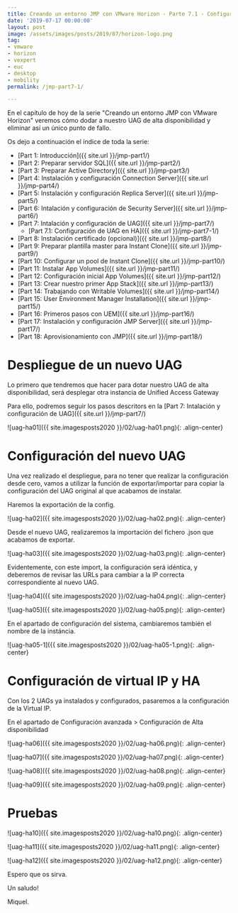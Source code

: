 ```yaml
---
title: Creando un entorno JMP con VMware Horizon - Parte 7.1 - Configuración de UAG en HA
date: '2019-07-17 00:00:00'
layout: post
image: /assets/images/posts/2019/07/horizon-logo.png
tag:
- vmware
- horizon
- vexpert
- euc
- desktop
- mobility
permalink: /jmp-part7-1/

---
```


En el capítulo de hoy de la serie "Creando un entorno JMP con VMware Horizon" veremos cómo dodar a nuestro UAG de alta disponibilidad y eliminar así un único punto de fallo.

Os dejo a continuación el índice de toda la serie:

- [Part 1: Introducción]({{ site.url }}/jmp-part1/)
- [Part 2: Preparar servidor SQL]({{ site.url }}/jmp-part2/)
- [Part 3: Preparar Active Directory]({{ site.url }}/jmp-part3/)
- [Part 4: Instalación y configuración Connection Server]({{ site.url }}/jmp-part4/)
- [Part 5: Instalación y configuración Replica Server]({{ site.url }}/jmp-part5/)
- [Part 6: Intalación y configuración de Security Server]({{ site.url }}/jmp-part6/)
- [Part 7: Intalación y configuración de UAG]({{ site.url }}/jmp-part7/)
    - [Part 7.1: Configuración de UAG en HA]({{ site.url }}/jmp-part7-1/)
- [Part 8: Instalación certificado (opcional)]({{ site.url }}/jmp-part8/)
- [Part 9: Preparar plantilla master para Instant Clone]({{ site.url }}/jmp-part9/)
- [Part 10: Configurar un pool de Instant Clone]({{ site.url }}/jmp-part10/)
- [Part 11: Instalar App Volumes]({{ site.url }}/jmp-part11/)
- [Part 12: Configuración inicial App Volumes]({{ site.url }}/jmp-part12/)
- [Part 13: Crear nuestro primer App Stack]({{ site.url }}/jmp-part13/)
- [Part 14: Trabajando con Writable Volumes]({{ site.url }}/jmp-part14/)
- [Part 15: User Environment Manager Installation]({{ site.url }}/jmp-part15/)
- [Part 16: Primeros pasos con UEM]({{ site.url }}/jmp-part16/)
- [Part 17: Instalación y configuración JMP Server]({{ site.url }}/jmp-part17/)
- [Part 18: Aprovisionamiento con JMP]({{ site.url }}/jmp-part18/)

# Despliegue de un nuevo UAG

Lo primero que tendremos que hacer para dotar nuestro UAG de alta disponibilidad, será desplegar otra instancia de Unified Access Gateway

Para ello, podremos seguir los pasos descritors en la [Part 7: Intalación y configuración de UAG]({{ site.url }}/jmp-part7/)

![uag-ha01]({{ site.imagesposts2020 }}/02/uag-ha01.png){: .align-center}

# Configuración del nuevo UAG

Una vez realizado el despliegue, para no tener que realizar la configuración desde cero, vamos a utilizar la función de exportar/importar para copiar la configuración del UAG original al que acabamos de instalar.

Haremos la exportación de la config.

![uag-ha02]({{ site.imagesposts2020 }}/02/uag-ha02.png){: .align-center}

Desde el nuevo UAG, realizaremos la importación del fichero .json que acabamos de exportar.

![uag-ha03]({{ site.imagesposts2020 }}/02/uag-ha03.png){: .align-center}

Evidentemente, con este import, la configuración será idéntica, y deberemos de revisar las URLs para cambiar a la IP correcta correspondiente al nuevo UAG.

![uag-ha04]({{ site.imagesposts2020 }}/02/uag-ha04.png){: .align-center}

![uag-ha05]({{ site.imagesposts2020 }}/02/uag-ha05.png){: .align-center}

En el apartado de configuración del sistema, cambiaremos también el nombre de la instáncia.

![uag-ha05-1]({{ site.imagesposts2020 }}/02/uag-ha05-1.png){: .align-center}

# Configuración de virtual IP y HA

Con los 2 UAGs ya instalados y configurados, pasaremos a la configuración de la Virtual IP.

En el apartado de Configuración avanzada > Configuración de Alta disponibilidad

![uag-ha06]({{ site.imagesposts2020 }}/02/uag-ha06.png){: .align-center}

![uag-ha07]({{ site.imagesposts2020 }}/02/uag-ha07.png){: .align-center}

![uag-ha08]({{ site.imagesposts2020 }}/02/uag-ha08.png){: .align-center}

![uag-ha09]({{ site.imagesposts2020 }}/02/uag-ha09.png){: .align-center}

# Pruebas

![uag-ha10]({{ site.imagesposts2020 }}/02/uag-ha10.png){: .align-center}

![uag-ha11]({{ site.imagesposts2020 }}/02/uag-ha11.png){: .align-center}

![uag-ha12]({{ site.imagesposts2020 }}/02/uag-ha12.png){: .align-center}

Espero que os sirva.

Un saludo!

Miquel.


